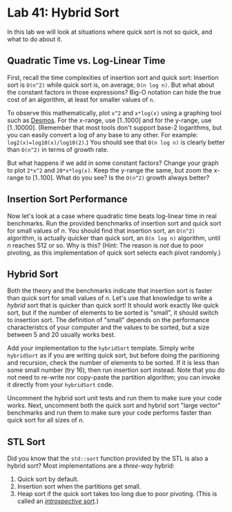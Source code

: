 # Lab 41: Hybrid Sort

In this lab we will look at situations where quick sort is not so quick, and what to do about it.

## Quadratic Time vs. Log-Linear Time

First, recall the time complexities of insertion sort and quick sort: Insertion sort is `O(n^2)` while quick sort is, on average, `O(n log n)`. But what about the constant factors in those expressions? Big-O notation can hide the true cost of an algorithm, at least for smaller values of `n`.

To observe this mathematically, plot `x^2` and `x*log(x)` using a graphing tool such as [Desmos](https://www.desmos.com/calculator). For the x-range, use [1..1000] and for the y-range, use [1..10000]. (Remember that most tools don't support base-2 logarithms, but you can easily convert a log of any base to any other. For example: `log2(x)=log10(x)/log10(2)`.) You should see that `O(n log n)` is clearly better than `O(n^2)` in terms of growth rate.

But what happens if we add in some constant factors? Change your graph to plot `2*x^2` and `20*x*log(x)`. Keep the y-range the same, but zoom the x-range to [1..100]. What do you see? Is the `O(n^2)` growth always better?

## Insertion Sort Performance

Now let's look at a case where quadratic time beats log-linear time in real benchmarks. Run the provided benchmarks of insertion sort and quick sort for small values of _n_. You should find that insertion sort, an `O(n^2)` algorithm, is actually quicker than quick sort, an `O(n log n)` algorithm, until _n_ reaches 512 or so. Why is this? (Hint: The reason is _not_ due to poor pivoting, as this implementation of quick sort selects each pivot randomly.)

## Hybrid Sort

Both the theory and the benchmarks indicate that insertion sort is faster than quick sort for small values of _n_. Let's use that knowledge to write a _hybrid_ sort that is quicker than quick sort! It should work exactly like quick sort, but if the number of elements to be sorted is "small", it should switch to insertion sort. The definition of "small" depends on the performance characteristcs of your computer and the values to be sorted, but a size between 5 and 20 usually works best.

Add your implementation to the `hybridSort` template. Simply write `hybridSort` as if you are writing quick sort, but before doing the paritioning and recursion, check the number of elements to be sorted. If it is less than some small number (try 16), then run insertion sort instead. Note that you do not need to re-write nor copy-paste the partition algorithm; you can invoke it directly from your `hybridSort` code.

Uncomment the hybrid sort unit tests and run them to make sure your code works. Next, uncomment both the quick sort and hybrid sort "large vector" benchmarks and run them to make sure your code performs faster than quick sort for all sizes of _n_.

## STL Sort

Did you know that the `std::sort` function provided by the STL is also a hybrid sort? Most implementations are a _three-way_ hybrid:

1. Quick sort by default.
2. Insertion sort when the partitions get small.
3. Heap sort if the quick sort takes too long due to poor pivoting. (This is called an [_introspective_ sort](https://en.wikipedia.org/wiki/Introsort).)
